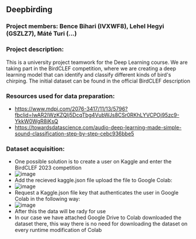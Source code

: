 ## Deepbirding
### Project members: Bence Bihari (IVXWF8), Lehel Hegyi (GSZLZ7), Máté Turi (...)
### Project description: 
This is a university project teamwork for the Deep Learning course. We are taking part in the BirdCLEF competition, where we are creating a deep learning model that can identify and classify different kinds of bird's chirping. The initial dataset can be found in the official BirdCLEF description

### Resources used for data preparation:
- https://www.mdpi.com/2076-3417/11/13/5796?fbclid=IwAR2IWzKZQIj5DcqTbg4VubWJs8CSr0RKhLYVCPOj95zc9-YkkW0WgR8iKsQ
- https://towardsdatascience.com/audio-deep-learning-made-simple-sound-classification-step-by-step-cebc936bbe5

### Dataset acquisition:
- One possible solution is to create a user on Kaggle and enter the BirdCLEF 2023 competition
- ![image](https://github.com/turi-mate/deepbirding/assets/78791711/56e2b216-2996-46e4-aaff-5234b393237e)
- Add the recieved kaggle.json file upload the file to Google Colab:
- ![image](https://github.com/turi-mate/deepbirding/assets/78791711/a1d35741-522b-4642-b149-de3df4f6b5f7)
- Request a Kaggle.json file key that authenticates the user in Google Colab in the following way:
- ![image](https://github.com/turi-mate/deepbirding/assets/78791711/e299d2ad-88b9-489b-93f2-1eb206ae8097)
- After this the data will be rady for use
- In our case we have attached Google Drive to Colab downloaded the dataset there, this way there is no need for downloading the dataset on every runtime modification of Colab

